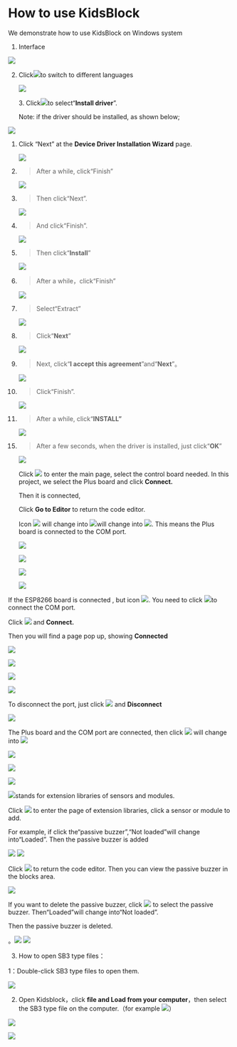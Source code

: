 # How to use KidsBlock

We demonstrate how to use KidsBlock on Windows system

1.  Interface

![](media/1d07c862c2e059febe07f1522290513d.png)

2.  Click![](media/3dd044ace633a5f7218b0d19a55ff9cf.png)to switch to different languages
    
    ![](media/a26ac98fda5eb460bae6370e017e1869.png)
    
    3\. Click![](media/ceea175e15c8425a1a70baaaf56d40b3.png)to select“**Install driver**”.
    
    Note: if the driver should be installed, as shown below;

![](media/bef7e6706a96aa449213e76f661a8530.png)

1.  Click “Next” at the **Device Driver Installation Wizard** page.
    
    ![](media/4c104ba0a545ee1041c2b826497c6c0f.png)

<!-- end list -->

2.  > After a while, click“Finish”
    
    ![](media/fca8d2cd82b6cc8026cd05d3f3e4536a.png)

3.  > Then click“Next”.
    
    ![](media/c2f1cc5d63d3d3b2534ccce20f38fd62.png)

4.  > And click“Finish”.
    
    ![](media/1acc73921191044749961892aa5beeae.png)

5.  > Then click“**Install**”
    
    ![](media/f5855178a9320b2b9440fb025dae31cb.png)

6.  > After a while，click“Finish”
    
    ![](media/1e9d4fc27460ab88bb3d30b85b71ffbf.png)

7.  > Select“Extract”
    
    ![](media/8b7694d9158b63cd0113dd422c7dec54.png)

8.  > Click“**Next**”
    
    ![](media/9a0d50d923ba8534cfd5cfb23c93a339.png)

9.  > Next, click“**I accept this agreement**”and“**Next**”。
    
    ![](media/bd39d1e73f87cc7345ab0d80784d8bf7.png)

10. > Click“Finish”.
    
    ![](media/819da99e656406de8c7446febf1cef82.png)

11. > After a while, click“**INSTALL”**
    
    ![](media/e7d93c27bcd6582a837ae61c3bb5589a.png)

<!-- end list -->

15. > After a few seconds, when the driver is installed, just
    > click“**OK**”
    
    ![](media/c434a3523857af84ec8f2e0fe5091741.png)
    
    Click ![](media/bfbf7c471ede03845519b11961a13837.png) to enter the main page, select the
    control board needed. In this project, we select the Plus board and
    click **Connect.**
    
    Then it is connected,
    
    Click **Go to Editor** to return the code editor.
    
    Icon ![](media/bfbf7c471ede03845519b11961a13837.png) will change into
    ![](media/db0135c23e5313dac75a33d7d2faa529.png)will change into
    ![](media/4f8778ff131729b181ea6ec292614a3c.png). This means the Plus board is connected to
    the COM port.
    
    ![](media/dffb264fb8b7313928d1ae0f8d23b4d9.png)
    
    ![](media/088183796c04198687cabb77520ee57d.png)
    
    ![](media/a5474f9c9e002578bd898d709352a720.png)
    
    ![](media/9264f12b2d0177aa1271099622821ff0.png)

If the ESP8266 board is connected , but icon
![](media/aca76cd83bad893addee50433a0c6ebd.png). You
need to click ![](media/db0135c23e5313dac75a33d7d2faa529.png)to connect the COM port.

Click ![](media/db0135c23e5313dac75a33d7d2faa529.png) and **Connect.**

Then you will find a page pop up, showing **Connected**

![](media/7cdc62d2fbd6a678a990e8b7dbfd94f8.png)

![](media/5ac42faf4baded53673710bb173a3508.png)

![](media/f328cd859a2557feca3c5eddc863f857.png)

![](media/9264f12b2d0177aa1271099622821ff0.png)

To disconnect the port, just click ![](media/4f8778ff131729b181ea6ec292614a3c.png) and
**Disconnect**

![](media/7488e7809f4b4bb2b42cbfded023bb57.png)

The Plus board and the COM port are connected, then click
![](media/770292e2b4d7555030eaf7951cf58aec.png)
will change into ![](media/6647392e2b1488904406ad656f6e08b4.png)

![](media/102914131d83f23ce541685a358426eb.png)

![](media/07f45c21d21ba19f979357b7fbd03ac9.png)

![](media/3662d3d4ebb2e2d4bd40e9585031c63f.png)

![](media/9964e0b31fc9846a7f64c57f51e47152.png)stands for extension libraries of sensors and
modules.

Click ![](media/9964e0b31fc9846a7f64c57f51e47152.png) to enter the page of extension libraries,
click a sensor or module to add.

For example, if click the“passive buzzer”,“Not loaded”will change
into“Loaded”. Then the passive buzzer is added

![](media/f49edaef849c6e3e7eaaa1d588119ef4.jpeg)
![](media/4f752d3174615462d3ef30ebb5e3a0c1.jpeg)

Click ![](media/29916972665d35bfb34914b6144e28aa.png) to return the code editor. Then you can
view the passive buzzer in the blocks area.

![](media/775a925fa1eed35ad2a148c05489cf76.png)

If you want to delete the passive buzzer, click ![](media/9964e0b31fc9846a7f64c57f51e47152.png)
to select the passive buzzer. Then“Loaded”will change into“Not loaded”.

Then the passive buzzer is deleted.

。![](media/4f752d3174615462d3ef30ebb5e3a0c1.jpeg)
![](media/f49edaef849c6e3e7eaaa1d588119ef4.jpeg)

3.  How to open SB3 type files：

1：Double-click SB3 type files to open them.

![](media/74045de1da7b58a8d0e35fe0e140fa9d.png)

2.  Open Kidsblock，click **file and Load from your computer**，then
    select the SB3 type file on the computer.（for example
    ![](media/2f17c9c0a70a25b0d8e3899e205e94cc.png)）

![](media/8a39d0edec305298402df4216e984b61.png)

![](media/74045de1da7b58a8d0e35fe0e140fa9d.png)
